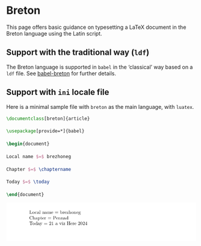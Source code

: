 # Breton

This page offers basic guidance on typesetting a LaTeX document in the
Breton language using the Latin script.

## Support with the traditional way (`ldf`)

The Breton language is supported in `babel` in the ‘classical’ way
based on a `ldf` file. See [babel-breton](https://ctan.org/pkg/babel-breton)
for further details.

## Support with `ini` locale file

Here is a minimal sample file with `breton` as the main language, with `luatex`.

```tex
\documentclass[breton]{article}

\usepackage[provide=*]{babel}

\begin{document}

Local name $=$ brezhoneg

Chapter $=$ \chaptername

Today $=$ \today

\end{document}
```

![](../media/locale-breton.png)